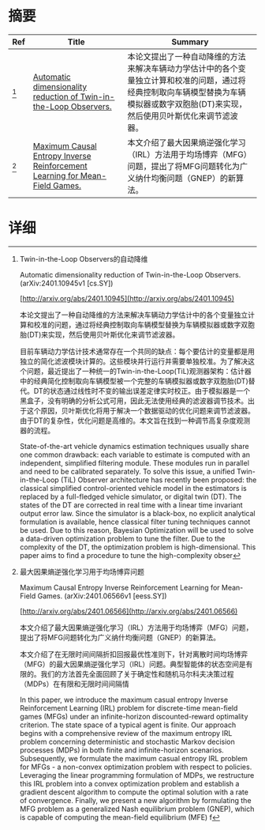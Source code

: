 # 摘要

| Ref | Title | Summary |
| --- | --- | --- |
| [^1] | [Automatic dimensionality reduction of Twin-in-the-Loop Observers.](http://arxiv.org/abs/2401.10945) | 本论文提出了一种自动降维的方法来解决车辆动力学估计中的各个变量独立计算和校准的问题，通过将经典控制取向车辆模型替换为车辆模拟器或数字双胞胎(DT)来实现，然后使用贝叶斯优化来调节滤波器。 |
| [^2] | [Maximum Causal Entropy Inverse Reinforcement Learning for Mean-Field Games.](http://arxiv.org/abs/2401.06566) | 本文介绍了最大因果熵逆强化学习（IRL）方法用于均场博弈（MFG）问题，提出了将MFG问题转化为广义纳什均衡问题（GNEP）的新算法。 |

# 详细

[^1]: Twin-in-the-Loop Observers的自动降维

    Automatic dimensionality reduction of Twin-in-the-Loop Observers. (arXiv:2401.10945v1 [cs.SY])

    [http://arxiv.org/abs/2401.10945](http://arxiv.org/abs/2401.10945)

    本论文提出了一种自动降维的方法来解决车辆动力学估计中的各个变量独立计算和校准的问题，通过将经典控制取向车辆模型替换为车辆模拟器或数字双胞胎(DT)来实现，然后使用贝叶斯优化来调节滤波器。

    

    目前车辆动力学估计技术通常存在一个共同的缺点：每个要估计的变量都是用独立的简化滤波模块计算的。这些模块并行运行并需要单独校准。为了解决这个问题，最近提出了一种统一的Twin-in-the-Loop(TiL)观测器架构：估计器中的经典简化控制取向车辆模型被一个完整的车辆模拟器或数字双胞胎(DT)替代。DT的状态通过线性时不变的输出误差定律实时校正。由于模拟器是一个黑盒子，没有明确的分析公式可用，因此无法使用经典的滤波器调节技术。出于这个原因，贝叶斯优化将用于解决一个数据驱动的优化问题来调节滤波器。由于DT的复杂性，优化问题是高维的。本文旨在找到一种调节高复杂度观测器的流程。

    State-of-the-art vehicle dynamics estimation techniques usually share one common drawback: each variable to estimate is computed with an independent, simplified filtering module. These modules run in parallel and need to be calibrated separately. To solve this issue, a unified Twin-in-the-Loop (TiL) Observer architecture has recently been proposed: the classical simplified control-oriented vehicle model in the estimators is replaced by a full-fledged vehicle simulator, or digital twin (DT). The states of the DT are corrected in real time with a linear time invariant output error law. Since the simulator is a black-box, no explicit analytical formulation is available, hence classical filter tuning techniques cannot be used. Due to this reason, Bayesian Optimization will be used to solve a data-driven optimization problem to tune the filter. Due to the complexity of the DT, the optimization problem is high-dimensional. This paper aims to find a procedure to tune the high-complexity obser
    
[^2]: 最大因果熵逆强化学习用于均场博弈问题

    Maximum Causal Entropy Inverse Reinforcement Learning for Mean-Field Games. (arXiv:2401.06566v1 [eess.SY])

    [http://arxiv.org/abs/2401.06566](http://arxiv.org/abs/2401.06566)

    本文介绍了最大因果熵逆强化学习（IRL）方法用于均场博弈（MFG）问题，提出了将MFG问题转化为广义纳什均衡问题（GNEP）的新算法。

    

    本文介绍了在无限时间间隔折扣回报最优性准则下，针对离散时间均场博弈（MFG）的最大因果熵逆强化学习（IRL）问题。典型智能体的状态空间是有限的。我们的方法首先全面回顾了关于确定性和随机马尔科夫决策过程（MDPs）在有限和无限时间间隔情

    In this paper, we introduce the maximum casual entropy Inverse Reinforcement Learning (IRL) problem for discrete-time mean-field games (MFGs) under an infinite-horizon discounted-reward optimality criterion. The state space of a typical agent is finite. Our approach begins with a comprehensive review of the maximum entropy IRL problem concerning deterministic and stochastic Markov decision processes (MDPs) in both finite and infinite-horizon scenarios. Subsequently, we formulate the maximum casual entropy IRL problem for MFGs - a non-convex optimization problem with respect to policies. Leveraging the linear programming formulation of MDPs, we restructure this IRL problem into a convex optimization problem and establish a gradient descent algorithm to compute the optimal solution with a rate of convergence. Finally, we present a new algorithm by formulating the MFG problem as a generalized Nash equilibrium problem (GNEP), which is capable of computing the mean-field equilibrium (MFE) f
    

